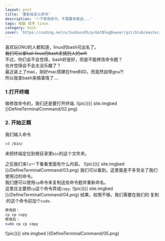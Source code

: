 ```yaml
---
layout: post
title: '重新自定义命令'
description: '一下修改命令，不需要多废话...'
tags: 电脑 技术 linux
category: tech
cover: 'https://coding.net/u/SunbossRS/p/GotBlogDowner/git/blob/master/img/DefineTerminalCoommand/05.png?raw=true'
---
```

喜欢玩GNU的人都知道，linux的bash可出名了。  
~~我们可以拿kali linux的bash来搞别人的wifi~~  
不过，你们会不会觉得，bash好是好，但是不能修改命令题？  
也许觉得会不会太没乐趣了？  
最近装上了mac，刚好mac搭建在freeBSD，而竟然自带gnu?!  
所以我拿bash来搞事情了....  
  
### 1.打开终端
做修改命令的，我们还是要打开终端.
![pic]({{ site.imgbed }}DefineTerminalCommand/02.png)
### 2. 开始正题
我们输入命令
```bash
cd /bin/
```
来把终端定位到根目录里`bin`的这个文件夹。  
  
之后我们来`ls`一下看看里面有什么内容。
![pic]({{ site.imgbed }}/DefineTerminalCommand/03.png)
我们可以看到，这里面差不多背全了我们使用过的命令。  
我们便可以使用`cp`命令来复制这些命令题并重新命名。  
这里庄主要把`cp`这个命令弄成`copy`.
![pic]({{ site.imgbed }}/DefineTerminalCommand/04.png)
结果，权限不够。我们需要在我们的·复制·的这个命令前加个`sudo`.  
```bash
修改前：
cp cp copy
修改后：
sudo cp cp copy
```
![pic]({{ site.imgbed }}DefineTerminalCommand/05.png)
